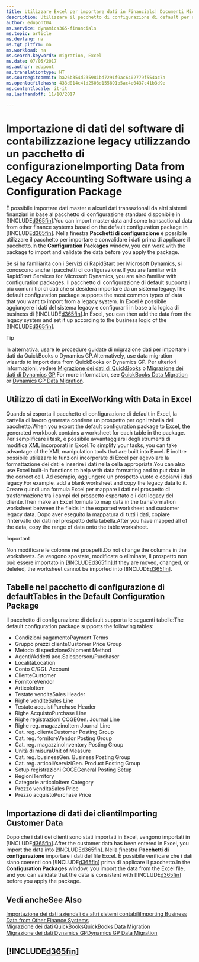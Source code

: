 ```yaml
---
title: Utilizzare Excel per importare dati in Financials| Documenti Microsoft
description: Utilizzare il pacchetto di configurazione di default per aggiungere i dati del cliente in Excel e importare nuovamente i dati in Dynamics 365 Business edition.
author: edupont04
ms.service: dynamics365-financials
ms.topic: article
ms.devlang: na
ms.tgt_pltfrm: na
ms.workload: na
ms.search.keywords: migration, Excel
ms.date: 07/05/2017
ms.author: edupont
ms.translationtype: HT
ms.sourcegitcommit: ba26b354d235981bd7291f9ac6402779f554ac7a
ms.openlocfilehash: 433d014c41d2508d155891b5ac4e0437c41b3d9e
ms.contentlocale: it-it
ms.lasthandoff: 11/10/2017

---
```

# <a name="importing-data-from-legacy-accounting-software-using-a-configuration-package"></a><span data-ttu-id="85e17-103">Importazione di dati del software di contabilizzazione legacy utilizzando un pacchetto di configurazione</span><span class="sxs-lookup"><span data-stu-id="85e17-103">Importing Data from Legacy Accounting Software using a Configuration Package</span></span>
<span data-ttu-id="85e17-104">È possibile importare dati master e alcuni dati transazionali da altri sistemi finanziari in base al pacchetto di configurazione standard disponibile in [!INCLUDE[d365fin](includes/d365fin_md.md)].</span><span class="sxs-lookup"><span data-stu-id="85e17-104">You can import master data and some transactional data from other finance systems based on the default configuration package in [!INCLUDE[d365fin](includes/d365fin_md.md)].</span></span> <span data-ttu-id="85e17-105">Nella finestra **Pacchetti di configurazione** è possibile utilizzare il pacchetto per importare e convalidare i dati prima di applicare il pacchetto.</span><span class="sxs-lookup"><span data-stu-id="85e17-105">In the **Configuration Packages** window, you can work with the package to import and validate the data before you apply the package.</span></span>  

<span data-ttu-id="85e17-106">Se si ha familiarità con i Servizi di RapidStart per Microsoft Dynamics, si conoscono anche i pacchetti di configurazione.</span><span class="sxs-lookup"><span data-stu-id="85e17-106">If you are familiar with RapidStart Services for Microsoft Dynamics, you are also familiar with configuration packages.</span></span> <span data-ttu-id="85e17-107">Il pacchetto di configurazione di default supporta i più comuni tipi di dati che si desidera importare da un sistema legacy.</span><span class="sxs-lookup"><span data-stu-id="85e17-107">The default configuration package supports the most common types of data that you want to import from a legacy system.</span></span> <span data-ttu-id="85e17-108">In Excel è possibile aggiungere i dati del sistema legacy e configurarli in base alla logica di business di [!INCLUDE[d365fin](includes/d365fin_md.md)].</span><span class="sxs-lookup"><span data-stu-id="85e17-108">In Excel, you can then add the data from the legacy system and set it up according to the business logic of the [!INCLUDE[d365fin](includes/d365fin_md.md)].</span></span>  

> [!TIP]  
>   <span data-ttu-id="85e17-109">In alternativa, usare le procedure guidate di migrazione dati per importare i dati da QuickBooks o Dynamics GP.</span><span class="sxs-lookup"><span data-stu-id="85e17-109">Alternatively, use data migration wizards to import data from QuickBooks or Dynamics GP.</span></span> <span data-ttu-id="85e17-110">Per ulteriori informazioni, vedere [Migrazione dei dati di QuickBooks](ui-extensions-quickbooks-data-migration.md) o [Migrazione dei dati di Dynamics GP](ui-extensions-dynamicsgp-data-migration.md).</span><span class="sxs-lookup"><span data-stu-id="85e17-110">For more information, see [QuickBooks Data Migration](ui-extensions-quickbooks-data-migration.md) or [Dynamics GP Data Migration](ui-extensions-dynamicsgp-data-migration.md).</span></span>  

## <a name="working-with-data-in-excel"></a><span data-ttu-id="85e17-111">Utilizzo di dati in Excel</span><span class="sxs-lookup"><span data-stu-id="85e17-111">Working with Data in Excel</span></span>
<span data-ttu-id="85e17-112">Quando si esporta il pacchetto di configurazione di default in Excel, la cartella di lavoro generata contiene un prospetto per ogni tabella del pacchetto.</span><span class="sxs-lookup"><span data-stu-id="85e17-112">When you export the default configuration package to Excel, the generated workbook contains a worksheet for each table in the package.</span></span> <span data-ttu-id="85e17-113">Per semplificare i task, è possibile avvantaggiarsi degli strumenti di modifica XML incorporati in Excel.</span><span class="sxs-lookup"><span data-stu-id="85e17-113">To simplify your tasks, you can take advantage of the XML manipulation tools that are built into Excel.</span></span> <span data-ttu-id="85e17-114">È inoltre possibile utilizzare le funzioni incorporate di Excel per agevolare la formattazione dei dati e inserire i dati nella cella appropriata.</span><span class="sxs-lookup"><span data-stu-id="85e17-114">You can also use Excel built-in functions to help with data formatting and to put data in the correct cell.</span></span> <span data-ttu-id="85e17-115">Ad esempio, aggiungere un prospetto vuoto e copiarvi i dati legacy.</span><span class="sxs-lookup"><span data-stu-id="85e17-115">For example, add a blank worksheet and copy the legacy data to it.</span></span> <span data-ttu-id="85e17-116">Creare quindi una formula Excel per mappare i dati nel prospetto di trasformazione tra i campi del prospetto esportato e i dati legacy del cliente.</span><span class="sxs-lookup"><span data-stu-id="85e17-116">Then make an Excel formula to map data in the transformation worksheet between the fields in the exported worksheet and customer legacy data.</span></span> <span data-ttu-id="85e17-117">Dopo aver eseguito la mappatura di tutti i dati, copiare l'intervallo dei dati nel prospetto della tabella.</span><span class="sxs-lookup"><span data-stu-id="85e17-117">After you have mapped all of the data, copy the range of data onto the table worksheet.</span></span>  

> [!IMPORTANT]  
>  <span data-ttu-id="85e17-118">Non modificare le colonne nei prospetti.</span><span class="sxs-lookup"><span data-stu-id="85e17-118">Do not change the columns in the worksheets.</span></span> <span data-ttu-id="85e17-119">Se vengono spostate, modificate o eliminate, il prospetto non può essere importato in [!INCLUDE[d365fin](includes/d365fin_md.md)].</span><span class="sxs-lookup"><span data-stu-id="85e17-119">If they are moved, changed, or deleted, the worksheet cannot be imported into [!INCLUDE[d365fin](includes/d365fin_md.md)].</span></span>

## <a name="tables-in-the-default-configuration-package"></a><span data-ttu-id="85e17-120">Tabelle nel pacchetto di configurazione di default</span><span class="sxs-lookup"><span data-stu-id="85e17-120">Tables in the Default Configuration Package</span></span>
<span data-ttu-id="85e17-121">Il pacchetto di configurazione di default supporta le seguenti tabelle:</span><span class="sxs-lookup"><span data-stu-id="85e17-121">The default configuration package supports the following tables:</span></span>

-   <span data-ttu-id="85e17-122">Condizioni pagamento</span><span class="sxs-lookup"><span data-stu-id="85e17-122">Payment Terms</span></span>
-   <span data-ttu-id="85e17-123">Gruppo prezzi cliente</span><span class="sxs-lookup"><span data-stu-id="85e17-123">Customer Price Group</span></span>
-   <span data-ttu-id="85e17-124">Metodo di spedizione</span><span class="sxs-lookup"><span data-stu-id="85e17-124">Shipment Method</span></span>
-   <span data-ttu-id="85e17-125">Agenti/Addetti acq.</span><span class="sxs-lookup"><span data-stu-id="85e17-125">Salesperson/Purchaser</span></span>
-   <span data-ttu-id="85e17-126">Località</span><span class="sxs-lookup"><span data-stu-id="85e17-126">Location</span></span>
-   <span data-ttu-id="85e17-127">Conto C/G</span><span class="sxs-lookup"><span data-stu-id="85e17-127">GL Account</span></span>
-   <span data-ttu-id="85e17-128">Cliente</span><span class="sxs-lookup"><span data-stu-id="85e17-128">Customer</span></span>
-   <span data-ttu-id="85e17-129">Fornitore</span><span class="sxs-lookup"><span data-stu-id="85e17-129">Vendor</span></span>
-   <span data-ttu-id="85e17-130">Articolo</span><span class="sxs-lookup"><span data-stu-id="85e17-130">Item</span></span>
-   <span data-ttu-id="85e17-131">Testate vendita</span><span class="sxs-lookup"><span data-stu-id="85e17-131">Sales Header</span></span>
-   <span data-ttu-id="85e17-132">Righe vendite</span><span class="sxs-lookup"><span data-stu-id="85e17-132">Sales Line</span></span>
-   <span data-ttu-id="85e17-133">Testate acquisti</span><span class="sxs-lookup"><span data-stu-id="85e17-133">Purchase Header</span></span>
-   <span data-ttu-id="85e17-134">Righe Acquisto</span><span class="sxs-lookup"><span data-stu-id="85e17-134">Purchase Line</span></span>
-   <span data-ttu-id="85e17-135">Righe registrazioni COGE</span><span class="sxs-lookup"><span data-stu-id="85e17-135">Gen. Journal Line</span></span>
-   <span data-ttu-id="85e17-136">Righe reg. magazzino</span><span class="sxs-lookup"><span data-stu-id="85e17-136">Item Journal Line</span></span>
-   <span data-ttu-id="85e17-137">Cat. reg. cliente</span><span class="sxs-lookup"><span data-stu-id="85e17-137">Customer Posting Group</span></span>
-   <span data-ttu-id="85e17-138">Cat. reg. fornitore</span><span class="sxs-lookup"><span data-stu-id="85e17-138">Vendor Posting Group</span></span>
-   <span data-ttu-id="85e17-139">Cat. reg. magazzino</span><span class="sxs-lookup"><span data-stu-id="85e17-139">Inventory Posting Group</span></span>
-   <span data-ttu-id="85e17-140">Unità di misura</span><span class="sxs-lookup"><span data-stu-id="85e17-140">Unit of Measure</span></span>
-   <span data-ttu-id="85e17-141">Cat. reg. business</span><span class="sxs-lookup"><span data-stu-id="85e17-141">Gen. Business Posting Group</span></span>
-   <span data-ttu-id="85e17-142">Cat. reg. articoli/servizi</span><span class="sxs-lookup"><span data-stu-id="85e17-142">Gen. Product Posting Group</span></span>
-   <span data-ttu-id="85e17-143">Setup registrazioni COGE</span><span class="sxs-lookup"><span data-stu-id="85e17-143">General Posting Setup</span></span>
-   <span data-ttu-id="85e17-144">Regioni</span><span class="sxs-lookup"><span data-stu-id="85e17-144">Territory</span></span>
-   <span data-ttu-id="85e17-145">Categorie articolo</span><span class="sxs-lookup"><span data-stu-id="85e17-145">Item Category</span></span>
-   <span data-ttu-id="85e17-146">Prezzo vendita</span><span class="sxs-lookup"><span data-stu-id="85e17-146">Sales Price</span></span>
-   <span data-ttu-id="85e17-147">Prezzo acquisto</span><span class="sxs-lookup"><span data-stu-id="85e17-147">Purchase Price</span></span>

## <a name="importing-customer-data"></a><span data-ttu-id="85e17-148">Importazione di dati dei clienti</span><span class="sxs-lookup"><span data-stu-id="85e17-148">Importing Customer Data</span></span>
<span data-ttu-id="85e17-149">Dopo che i dati dei clienti sono stati importati in Excel, vengono importati in [!INCLUDE[d365fin](includes/d365fin_md.md)].</span><span class="sxs-lookup"><span data-stu-id="85e17-149">After the customer data has been entered in Excel, you import the data into [!INCLUDE[d365fin](includes/d365fin_md.md)].</span></span> <span data-ttu-id="85e17-150">Nella finestra **Pacchetti di configurazione** importare i dati del file Excel. È possibile verificare che i dati siano coerenti con [!INCLUDE[d365fin](includes/d365fin_md.md)] prima di applicare il pacchetto.</span><span class="sxs-lookup"><span data-stu-id="85e17-150">In the **Configuration Packages** window, you import the data from the Excel file, and you can validate that the data is consistent with [!INCLUDE[d365fin](includes/d365fin_md.md)] before you apply the package.</span></span>

## <a name="see-also"></a><span data-ttu-id="85e17-151">Vedi anche</span><span class="sxs-lookup"><span data-stu-id="85e17-151">See Also</span></span>
[<span data-ttu-id="85e17-152">Importazione dei dati aziendali da altri sistemi contabili</span><span class="sxs-lookup"><span data-stu-id="85e17-152">Importing Business Data from Other Finance Systems</span></span>](upload-data.md)  
[<span data-ttu-id="85e17-153">Migrazione dei dati QuickBooks</span><span class="sxs-lookup"><span data-stu-id="85e17-153">QuickBooks Data Migration</span></span>](ui-extensions-quickbooks-data-migration.md)  
[<span data-ttu-id="85e17-154">Migrazione dei dati Dynamics GP</span><span class="sxs-lookup"><span data-stu-id="85e17-154">Dynamics GP Data Migration</span></span>](ui-extensions-dynamicsgp-data-migration.md)  

## [!INCLUDE[d365fin](includes/free_trial_md.md)]

